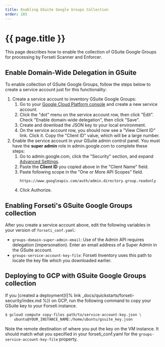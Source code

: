```yaml
---
title: Enabling GSuite Google Groups Collection
order: 103
---
```

#  {{ page.title }}

This page describes how to enable the collection of GSuite Google Groups for
processing by Forseti Scanner and Enforcer.

## Enable Domain-Wide Delegation in GSuite

To enable collection of GSuite Google Groups, follow the steps below to create a
service account just for this functionality:

1.  Create a service account to inventory GSuite Google Groups:
    1.  Go to your
        [Google Cloud Platform console](https://console.cloud.google.com/iam-admin/serviceaccounts) and
        create a new service account.
    1.  Click the "dot" menu on the service account row, then click "Edit". 
        Check "Enable domain-wide delegation", then click "Save".
    1.  Create and download the JSON key to your local environment.
    1.  On the service account row, you should now see a "View Client ID" link. Click it.
        Copy the "Client ID" value, which will be a large number.
1.  Enable the service account in your GSuite admin control panel. You must have
    the **super admin** role in admin.google.com to complete these steps:
    1.  Go to admin.google.com, click the "Security" section, and expand
        [Advanced Settings](https://admin.google.com/ManageOauthClients).
    1.  Paste the **Client ID** you copied above in the "Client Name" field.
    1.  Paste following scope in the "One or More API Scopes" field.
        ```
        https://www.googleapis.com/auth/admin.directory.group.readonly
        ```
    1. Click Authorize.

## Enabling Forseti's GSuite Google Groups collection

After you create a service account above, edit the following variables in your
version of `forseti_conf.yaml`:

-   `groups-domain-super-admin-email`: Use of the Admin API requires delegation
    (impersonation). Enter an email address of a Super Admin in the GSuite
    account.
-   `groups-service-account-key-file`: Forseti Inventory uses this path to
    locate the key file which you downloaded earlier.

## Deploying to GCP with GSuite Google Groups collection

If you
[created a deployment]({% link _docs/quickstarts/forseti-security/index.md %})
on GCP, run the following command to copy your GSuite key to your Forseti instance.

  ```bash
  $ gcloud compute copy-files path/to/service-account-key.json \
      ubuntu@YOUR_INSTANCE_NAME:/home/ubuntu/gsuite_key.json
  ```

Note the remote destination of where you put the key on the VM instance. It
should match what you specified in your forseti_conf.yaml for the
`groups-service-account-key-file` property.
